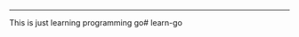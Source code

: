
 ----------------------------------------------------------------- 


This is just learning programming go# learn-go
